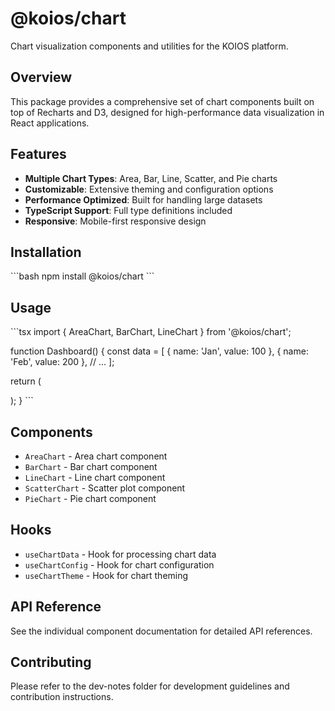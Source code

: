# @koios/chart

Chart visualization components and utilities for the KOIOS platform.

## Overview

This package provides a comprehensive set of chart components built on top of Recharts and D3, designed for high-performance data visualization in React applications.

## Features

- **Multiple Chart Types**: Area, Bar, Line, Scatter, and Pie charts
- **Customizable**: Extensive theming and configuration options
- **Performance Optimized**: Built for handling large datasets
- **TypeScript Support**: Full type definitions included
- **Responsive**: Mobile-first responsive design

## Installation

\`\`\`bash
npm install @koios/chart
\`\`\`

## Usage

\`\`\`tsx
import { AreaChart, BarChart, LineChart } from '@koios/chart';

function Dashboard() {
  const data = [
    { name: 'Jan', value: 100 },
    { name: 'Feb', value: 200 },
    // ...
  ];

  return (
    <div>
      <AreaChart data={data} />
      <BarChart data={data} />
      <LineChart data={data} />
    </div>
  );
}
\`\`\`

## Components

- `AreaChart` - Area chart component
- `BarChart` - Bar chart component  
- `LineChart` - Line chart component
- `ScatterChart` - Scatter plot component
- `PieChart` - Pie chart component

## Hooks

- `useChartData` - Hook for processing chart data
- `useChartConfig` - Hook for chart configuration
- `useChartTheme` - Hook for chart theming

## API Reference

See the individual component documentation for detailed API references.

## Contributing

Please refer to the dev-notes folder for development guidelines and contribution instructions.
